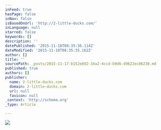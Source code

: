 ```yaml
---
inFeed: true
hasPage: false
inNav: false
isBasedOnUrl: 'http://2-little-ducks.com/'
inLanguage: null
starred: false
keywords: []
description: ''
datePublished: '2015-11-18T08:35:36.114Z'
dateModified: '2015-11-18T08:35:35.162Z'
author: []
title: ''
sourcePath: _posts/2015-11-17-b152e892-34a2-4ccd-b9d6-d9622ec86238.md
published: true
authors: []
publisher:
  name: 2-little-ducks.com
  domain: 2-little-ducks.com
  url: null
  favicon: null
_context: 'http://schema.org'
_type: Article

---
```

![](http://2-little-ducks.com/wp-content/uploads/2015/07/multiservice.00_02_21_01.Still003.jpg)